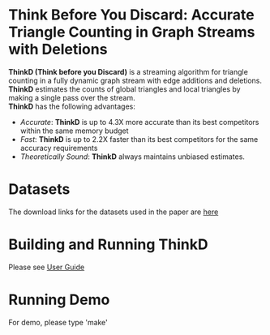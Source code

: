 Think Before You Discard: Accurate Triangle Counting in Graph Streams with Deletions
========================

**ThinkD (Think before you Discard)** is a streaming algorithm for triangle counting in a fully dynamic graph stream with edge additions and deletions.  
**ThinkD** estimates the counts of global triangles and local triangles by making a single pass over the stream.  
**ThinkD** has the following advantages:  
 - *Accurate*: **ThinkD** is up to 4.3X more accurate than its best competitors within the same memory budget  
 - *Fast*: **ThinkD** is up to 2.2X faster than its best competitors for the same accuracy requirements  
 - *Theoretically Sound*: **ThinkD** always maintains unbiased estimates.

Datasets
========================
The download links for the datasets used in the paper are [here](http://www.cs.cmu.edu/~kijungs/codes/thinkd/)

Building and Running ThinkD
========================
Please see [User Guide](user_guide.pdf)

Running Demo
========================
For demo, please type 'make'


